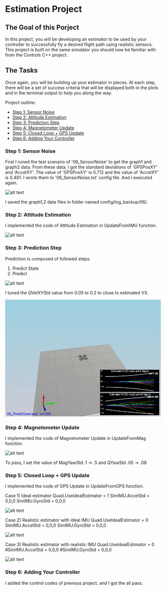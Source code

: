 # Estimation Project #

## The Goal of this Porject ##
In this project, you will be developing an estimator to be used by your controller to successfully fly a desired flight path using realistic sensors. This project is built on the same simulator you should now be familiar with from the Controls C++ project.

[image6]: ./data/6.gif
[image7]: ./data/7.gif
[image8]: ./data/8.gif
[image9]: ./data/9.gif
[image10]: ./data/10.gif
[image11_1]: ./data/11_1.gif
[image11_2]: ./data/11_2.gif
[image11_3]: ./data/11_3.gif


## The Tasks ##

Once again, you will be building up your estimator in pieces.  At each step, there will be a set of success criteria that will be displayed both in the plots and in the terminal output to help you along the way.

Project outline:

 - [Step 1: Sensor Noise](#step-1-sensor-noise)
 - [Step 2: Attitude Estimation](#step-2-attitude-estimation)
 - [Step 3: Prediction Step](#step-3-prediction-step)
 - [Step 4: Magnetometer Update](#step-4-magnetometer-update)
 - [Step 5: Closed Loop + GPS Update](#step-5-closed-loop--gps-update)
 - [Step 6: Adding Your Controller](#step-6-adding-your-controller)



### Step 1: Sensor Noise ###

First I runed the test scenario of '06_SensorNoise' to get the graph1 and graph2 data. From these data, I got the standard deviations of 'GPSPosXY' and 'AccelXY'.
The value of 'GPSPosXY' is 0.712 and the value of 'AccelXY' is 0.481. I wrote them to '06_SensorNoise.txt' config file. And I executed again.

![alt text][image6]

I saved the graph1,2 data files in folder named config/log_backup/06/.


### Step 2: Attitude Estimation ###

I implemented the code of Attitude Estimation in UpdateFromIMU function.

![alt text][image7]

### Step 3: Prediction Step ###

Prediction is composed of followed steps.
1) Predict State
2) Predict

![alt text][image8]

I tuned the QVelXYStd value from 0.05 to 0.2 to close to estimated VX.

![alt text][image9]

### Step 4: Magnetometer Update ###

I implemented the code of Magnetometer Update in UpdateFromMag function.

![alt text][image10]

To pass, I set the value of MagYawStd .1 -> .5 and QYawStd .05 -> .08

### Step 5: Closed Loop + GPS Update ###

I implemented the code of GPS Update in UpdateFromGPS function.

Case 1) Ideal estimator
Quad.UseIdealEstimator = 1
SimIMU.AccelStd = 0,0,0
SimIMU.GyroStd = 0,0,0

![alt text][image11_1]

Case 2) Realistic estimator with ideal IMU 
Quad.UseIdealEstimator = 0
SimIMU.AccelStd = 0,0,0
SimIMU.GyroStd = 0,0,0

![alt text][image11_2]

Case 3) Realistic estimator with realistic IMU
Quad.UseIdealEstimator = 0
#SimIMU.AccelStd = 0,0,0
#SimIMU.GyroStd = 0,0,0

![alt text][image11_3]


### Step 6: Adding Your Controller ###

I added the control codes of previous project. and I got the all pass.

